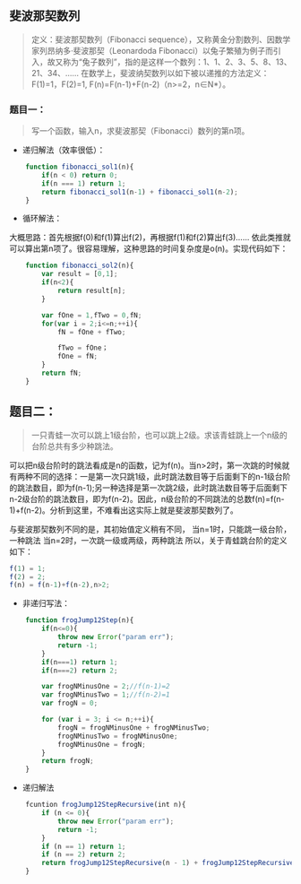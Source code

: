 ## 斐波那契数列

> 定义：斐波那契数列（Fibonacci sequence），又称黄金分割数列、因数学家列昂纳多·斐波那契（Leonardoda Fibonacci）以兔子繁殖为例子而引入，故又称为“兔子数列”，指的是这样一个数列：1、1、2、3、5、8、13、21、34、…… 在数学上，斐波纳契数列以如下被以递推的方法定义：F(1)=1，F(2)=1, F(n)=F(n-1)+F(n-2)（n>=2，n∈N*）。

### 题目一：

> 写一个函数，输入n，求斐波那契（Fibonacci）数列的第n项。

* 递归解法（效率很低）：

```js
    function fibonacci_sol1(n){
        if(n < 0) return 0;
        if(n === 1) return 1;
        return fibonacci_sol1(n-1) + fibonacci_sol1(n-2);
    }
```

* 循环解法：

大概思路：首先根据f(0)和f(1)算出f(2)，再根据f(1)和f(2)算出f(3)…… 依此类推就可以算出第n项了。很容易理解，这种思路的时间复杂度是o(n)。实现代码如下：

```js
    function fibonacci_sol2(n){
        var result = [0,1];
        if(n<2){
            return result[n];
        }

        var fOne = 1,fTwo = 0,fN;
        for(var i = 2;i<=n;++i){
            fN = fOne + fTwo;

            fTwo = fOne；
            fOne = fN;
        }
        return fN;
    }
```

## 题目二：
>一只青蛙一次可以跳上1级台阶，也可以跳上2级。求该青蛙跳上一个n级的台阶总共有多少种跳法。

可以把n级台阶时的跳法看成是n的函数，记为f(n)。当n>2时，第一次跳的时候就有两种不同的选择：一是第一次只跳1级，此时跳法数目等于后面剩下的n-1级台阶的跳法数目，即为f(n-1);另一种选择是第一次跳2级，此时跳法数目等于后面剩下n-2级台阶的跳法数目，即为f(n-2)。因此，n级台阶的不同跳法的总数f(n)=f(n-1)+f(n-2)。分析到这里，不难看出这实际上就是斐波那契数列了。

与斐波那契数列不同的是，其初始值定义稍有不同， 
当n=1时，只能跳一级台阶，一种跳法 
当n=2时，一次跳一级或两级，两种跳法 
所以，关于青蛙跳台阶的定义如下：

```js
f(1) = 1;
f(2) = 2;
f(n) = f(n-1)+f(n-2),n>2;
```

* 非递归写法：

```js
    function frogJump12Step(n){
        if(n<=0){
            throw new Error("param err");  
            return -1;
        }
        if(n===1) return 1;
        if(n===2) return 2;

        var frogNMinusOne = 2;//f(n-1)=2
        var frogNMinusTwo = 1;//f(n-2)=1
        var frogN = 0;

        for (var i = 3; i <= n;++i){
            frogN = frogNMinusOne + frogNMinusTwo;
            frogNMinusTwo = frogNMinusOne;
            frogNMinusOne = frogN;
        }
        return frogN;
    }
```

* 递归解法

```js
    fcuntion frogJump12StepRecursive(int n){
        if (n <= 0){
            throw new Error("param err");  
            return -1;
        }
        if (n == 1) return 1;
        if (n == 2) return 2;
        return frogJump12StepRecursive(n - 1) + frogJump12StepRecursive(n - 2);
    }
```